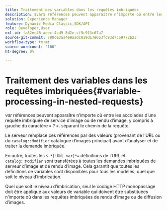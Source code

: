 ```yaml
---
title: Traitement des variables dans les requêtes imbriquées
description: $var$ références peuvent apparaître n’importe où entre les accolades d’une requête imbriquée de service d’image ou de rendu d’image, y compris à gauche du caractère « ? ». séparant le chemin de la requête.
solution: Experience Manager
feature: Dynamic Media Classic,SDK/API
role: Developer,User
exl-id: fa82ec48-aeec-4cd9-8d2e-cf9c913c67a7
source-git-commit: 790ce3aa4e9aadc019d17e663fc93d7c69772b23
workflow-type: tm+mt
source-wordcount: '160'
ht-degree: 0%

---
```


# Traitement des variables dans les requêtes imbriquées{#variable-processing-in-nested-requests}

$var$ références peuvent apparaître n’importe où entre les accolades d’une requête imbriquée de service d’image ou de rendu d’image, y compris à gauche du caractère « ? ». séparant le chemin de la requête.

Le serveur remplace ces références par des valeurs (provenant de l’URL ou du `catalog::Modifier` catalogue d’images principal) avant d’analyser et de traiter la demande imbriquée.

En outre, toutes les `$ *[!DNL var]*=` définitions de l’URL et `catalog::Modifier` sont transférées à toutes les demandes imbriquées de serveur d’image et de rendu d’image. Cela garantit que toutes les définitions de variables sont disponibles pour tous les modèles, quel que soit le niveau d’imbrication.

Quel que soit le niveau d’imbrication, seul le codage HTTP monopassage doit être appliqué aux valeurs de variable qui doivent être substituées n’importe où dans les requêtes imbriquées de rendu d’image ou de diffusion d’images.
